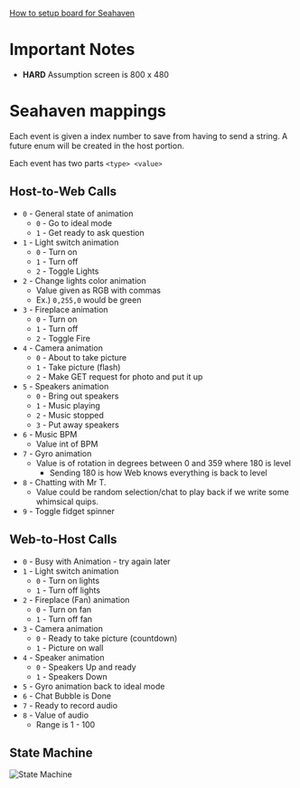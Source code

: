 [How to setup board for Seahaven](./docs/setup.md)

# Important Notes

- **HARD** Assumption screen is 800 x 480

# Seahaven mappings

Each event is given a index number to save from having to send a string. A future enum will be created in the host portion.

Each event has two parts `<type> <value>`

## Host-to-Web Calls
- `0` - General state of animation
  - `0` - Go to ideal mode
  - `1` - Get ready to ask question
- `1` - Light switch animation
  - `0` - Turn on
  - `1` - Turn off
  - `2` - Toggle Lights
- `2` - Change lights color animation
  - Value given as RGB with commas 
  - Ex.) `0,255,0` would be green
- `3` - Fireplace animation
  - `0` - Turn on
  - `1` - Turn off
  - `2` - Toggle Fire
- `4` - Camera animation
  - `0` - About to take picture
  - `1` - Take picture (flash)
  - `2` - Make GET request for photo and put it up
- `5` - Speakers animation
  - `0` - Bring out speakers
  - `1` - Music playing
  - `2` - Music stopped
  - `3` - Put away speakers
- `6` - Music BPM
  - Value int of BPM
- `7` - Gyro animation
  - Value is of rotation in degrees between 0 and 359 where 180 is level
    - Sending 180 is how Web knows everything is back to level
- `8` - Chatting with Mr T.
  - Value could be random selection/chat to play back if we write some whimsical quips.
- `9` - Toggle fidget spinner

## Web-to-Host Calls
- `0` - Busy with Animation - try again later
- `1` - Light switch animation
  - `0` - Turn on lights
  - `1` - Turn off lights
- `2` - Fireplace (Fan) animation
  - `0` - Turn on fan
  - `1` - Turn off fan
- `3` - Camera animation
  - `0` - Ready to take picture (countdown)
  - `1` - Picture on wall
- `4` - Speaker animation
  - `0` - Speakers Up and ready
  - `1` - Speakers Down
- `5` - Gyro animation back to ideal mode
- `6` - Chat Bubble is Done
- `7` - Ready to record audio
- `8` - Value of audio
  - Range is 1 - 100

## State Machine

![State Machine](Animation_State_Machine.png)
